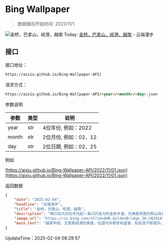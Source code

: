 # Bing Wallpaper

> 数据缓存开始时间: 2022/11/1

![金桥，巴拿山，岘港，越南](https://cn.bing.com/th?id=OHR.GoldenBridge_ZH-CN2910740727_1920x1080.webp)
Today: [金桥，巴拿山，岘港，越南](https://cn.bing.com/th?id=OHR.GoldenBridge_ZH-CN2910740727_1920x1080.webp) - 云端漫步

## 接口

接口地址：

```html
https://aixiu.github.io/Bing-Wallpaper-API/
```

请求方式：

```html
https://aixiu.github.io/Bing-Wallpaper-API/<year>/<month>/<day>.json
```

参数说明

| 参数 | 类型 | 说明 |
| - | - | - |
| year | str | 4位年份, 例如：2022 |
| month | str | 2位月份, 例如：02、12 |
| day | str | 2位日期, 例如：02、25 |

例如

[https://aixiu.github.io/Bing-Wallpaper-API/2022/11/01.json](https://aixiu.github.io/Bing-Wallpaper-API/2022/11/01.json)

返回数据

```json
{
    "date": "2025-02-04",
    "headline": "云端漫步",
    "title": "金桥，巴拿山，岘港，越南",
    "description": "两只巨大的石手托起一条闪闪发光的金色步道，仿佛是周围的群山将其献给天空。这就是金桥，位于越南中部岘港附近群山中的步行桥。自2018年开放以来，这座桥凭借独特设计和壮丽景观迅速成为全球瞩目的景点，吸引无数游客前来打卡。",
    "image_url": "https://cn.bing.com/th?id=OHR.GoldenBridge_ZH-CN2910740727_1920x1080.webp",
    "main_text": "越南中部，尤其是岘港的美食，在国内外都享有盛誉，知名度不断提升。"
}
```

UpdataTime：2025-02-04 08:29:57
